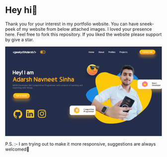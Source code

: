 # Hey hi👋

Thank you for your interest in my portfolio website. You can have sneek-peek of my website from below attached images. I loved your presence here. Feel free to fork this repository. If you liked the website please support by give a star. 

![Sneek-Peek of Portfolio website](/src/img/proj3.png "geeky01adarsh")


P.S. :- I am trying out to make it more responsive, suggestions are always welcomed🤗